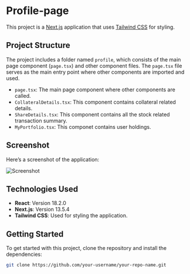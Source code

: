 # Profile-page

This project is a [Next.js](https://nextjs.org/) application that uses [Tailwind CSS](https://tailwindcss.com/) for styling.

## Project Structure

The project includes a folder named `profile`, which consists of the main page component (`page.tsx`) and other component files. The `page.tsx` file serves as the main entry point where other components are imported and used.

- `page.tsx`: The main page component where other components are called.
- `CollateralDetails.tsx`: This component contains collateral related details.
- `ShareDetails.tsx`: This component contains all the stock related transaction summary.
- `MyPortfolio.tsx`: This componet contains user holdings.

## Screenshot

Here’s a screenshot of the application:

![Screenshot](assets/client-profile.png)

## Technologies Used

- **React**: Version 18.2.0
- **Next.js**: Version 13.5.4
- **Tailwind CSS**: Used for styling the application.

## Getting Started

To get started with this project, clone the repository and install the dependencies:

```bash
git clone https://github.com/your-username/your-repo-name.git
```
